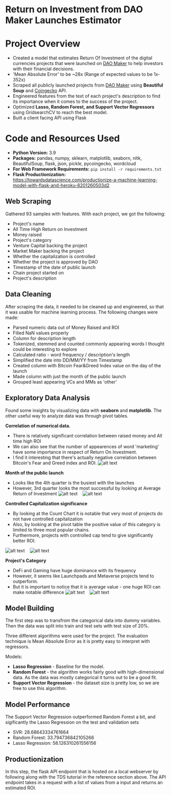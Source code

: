 # Return on Investment from DAO Maker Launches Estimator
# Project Overview
* Created a model that estimates Return Of Investment of the digital currencies projects that were launched on [DAO Maker](https://daomaker.com/) to help investors with their financial decisions. 
* 'Mean Absolute Error' to be ~28x (Range of expected values to be 1x-352x)
* Scraped all publicly launched projects from [DAO Maker](https://daomaker.com/) using **Beautiful Soup** and [Coingecko](https://www.coingecko.com/) API.
* Engineered features from the text of each project's description to find its importance when it comes to the success of the project.
* Optimized **Lasso, Random Forest, and Support Vector Regressors** using GridsearchCV to reach the best model.
* Built a client facing API using Flask

# Code and Resources Used
* **Python Version:** 3.9
* **Packages:** pandas, numpy, sklearn, matplotlib, seaborn, nltk, BeautifulSoup, flask, json, pickle, pycoingecko, wordcloud
* **For Web Framework Requirements:** ```pip install -r requirements.txt```
* **Flask Productionization:** https://towardsdatascience.com/productionize-a-machine-learning-model-with-flask-and-heroku-8201260503d2

## Web Scraping
Gathered 93 samples with features. With each project, we got the following:
*   Project's name
*   All Time High Return on Investment
*   Money raised
*   Project's category
*   Venture Capital backing the project
*   Market Maker backing the project
*   Whether the capitalization is controlled
*   Whether the project is approved by DAO
*   Timestamp of the date of public launch
*   Chain project started on
*   Project's description

## Data Cleaning
After scraping the data, it needed to be cleaned up and engineered, so that it was usable for machine learning process. The following changes were made: 
*   Parsed numeric data out of Money Raised and ROI
*   Filled NaN values properly
*   Column for description length
*   Tokenized, stemmed and counted commonly appearing words I thought could be interesting to explore
*   Calculated ratio - word frequency / description's length
*   Simplified the date into DD/MM/YY from Timestamp
*   Created column with Bitcoin Fear&Greed Index value on the day of the launch
*   Made column with just the month of the public launch
*   Grouped least appearing VCs and MMs as 'other'

## Exploratory Data Analysis
Found some insights by visualizing data with **seaborn** and **matplotlib**. The other useful way to analyze data was through pivot tables.

**Correlation of numerical data.**
* There is relatively significant correlation between raised money and All time high ROI
* We can also see that the number of appearences of word 'marketing' have some importance in respect of Return On Investment.
* I find it interesting that there's actually negative correlation between Bitcoin's Fear and Greed index and ROI.
![alt text](images/heatmap_corr.PNG)

**Month of the public launch**
* Looks like the 4th quarter is the busiest with the launches
* However, 3rd quarter looks the most successful by looking at Average Return of Investment
![alt text](images/month_count.PNG)&nbsp;&nbsp;&nbsp;&nbsp;![alt text](images/month_roi.PNG)

**Controlled Capitalization significance**
* By looking at the Count Chart it is notable that very most of projects do not have controlled capitalization
* Also, by looking at the pivot table the positive value of this category is limited to three most popular chains.
* Furthermore, projects with controlled cap tend to give significantly better ROI.

![alt text](images/capcontrolled_count.PNG)&nbsp;&nbsp;&nbsp;&nbsp;![alt text](images/capcontrolled_roi_avg.PNG)

**Project's Category**
* DeFi and Gaming have huge dominance with its frequency
* However, it seems like Launchpads and Metaverse projects tend to outperform. 
* But it is important to notice that it is average value - one huge ROI can make notable difference
![alt text](images/category_count.PNG)&nbsp;&nbsp;&nbsp;&nbsp;![alt text](images/catg_roi.PNG)

## Model Building
The first step was to transfrom the categorical data into dummy variables. Then the data was split into train and test sets with test size of 20%.

Three different algorithms were used for the project. The evaluation technique is Mean Absolute Error as it is pretty easy to interpret with regressors.

Models:
* **Lasso Regression** - Baseline for the model.
* **Random Forest** - the algorithm works fairly good with high-dimensional data. As the data was mostly categorical it turns out to be a good fit.
* **Support Vector Regression** - the dataset size is pretty low, so we are free to use this algorithm.

## Model Performance
The Support Vector Regression outperformed Random Forest a bit, and sigificantly the Lasso Regression on the test and validation sets
* SVR: 28.68643334761664
* Random Forest: 33.794736842105266
* Lasso Regression: 58.126310261556156

## Productionization
In this step, the flask API endpoint that is hosted on a local webserver by following along with the TDS tutorial in the reference section above. The API endpoint takes in a request with a list of values from a input and returns an estimated ROI.

